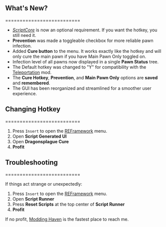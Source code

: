 ## What's New?  
==========================

- [_ScriptCore_](https://www.nexusmods.com/dragonsdogma2/mods/30) is now an optional requirement. If you want the hotkey, you still need it.
- **Prevention** was made a toggleable checkbox for more reliable pawn infection.  
- Added **Cure button** to the menu. It works exactly like the hotkey and will only cure the main pawn if you have Main Pawn Only toggled on.
- Infection level of all pawns now displayed in a single **Pawn Status** tree.
- The Default hotkey was changed to "Y" for compatibility with the [Teleportation](https://www.nexusmods.com/dragonsdogma2/mods/444) mod.
- The **Cure Hotkey**, **Prevention**, and **Main Pawn Only** options are **saved** and **remembered**.
- The GUI has been reorganized and streamlined for a smoother user experience.

## Changing Hotkey  
==========================

1. Press `Insert` to open the [REFramework](https://www.nexusmods.com/residentevil42023/mods/12) menu.
2. Open **Script Generated UI**
3. Open **Dragonsplague Cure**
4. **Profit**

## Troubleshooting  
==========================

If things act strange or unexpectedly:

1. Press `Insert` to open the [REFramework](https://www.nexusmods.com/residentevil42023/mods/12) menu.
2. Open **Script Runner**
3. Press **Reset Scripts** at the top center of **Script Runner**
4. **Profit**

If no profit, [Modding Haven](https://discord.gg/modding-haven-718224210270617702) is the fastest place to reach me.
